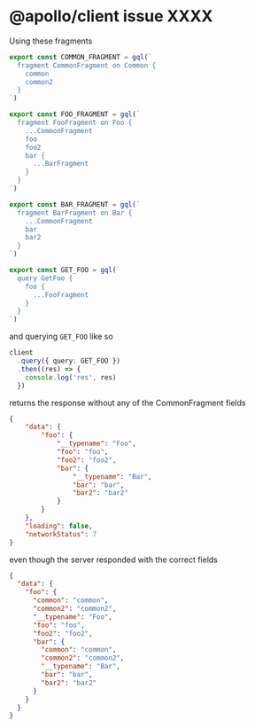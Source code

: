
# @apollo/client issue XXXX

Using these fragments

```ts
export const COMMON_FRAGMENT = gql(`
  fragment CommonFragment on Common {
    common
    common2
  }
`)

export const FOO_FRAGMENT = gql(`
  fragment FooFragment on Foo {
    ...CommonFragment
    foo
    foo2
    bar {
      ...BarFragment
    }
  }
`)

export const BAR_FRAGMENT = gql(`
  fragment BarFragment on Bar {
    ...CommonFragment
    bar
    bar2
  }
`)

export const GET_FOO = gql(`
  query GetFoo {
    foo {
      ...FooFragment
    }
  }
`)
```

and querying `GET_FOO` like so

```ts
client
  .query({ query: GET_FOO })
  .then((res) => {
    console.log('res', res)
  })
```

returns the response without any of the CommonFragment fields

```json
{
    "data": {
        "foo": {
            "__typename": "Foo",
            "foo": "foo",
            "foo2": "foo2",
            "bar": {
                "__typename": "Bar",
                "bar": "bar",
                "bar2": "bar2"
            }
        }
    },
    "loading": false,
    "networkStatus": 7
}
```

even though the server responded with the correct fields

```json
{
  "data": {
    "foo": {
      "common": "common",
      "common2": "common2",
      "__typename": "Foo",
      "foo": "foo",
      "foo2": "foo2",
      "bar": {
        "common": "common",
        "common2": "common2",
        "__typename": "Bar",
        "bar": "bar",
        "bar2": "bar2"
      }
    }
  }
}
```
